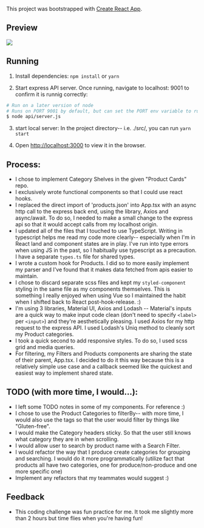 This project was bootstrapped with [Create React App](https://github.com/facebook/create-react-app).


## Preview

<img src="https://media.giphy.com/media/QTlwExHRtI0fTrYwIP/giphy.gif" width="">

## Running 

  1. Install dependencies: 
    `npm install` or `yarn`
  
  2. Start express API server. Once running, navigate to localhost: 9001 to confirm it is runnig correctly: 
```sh
# Run on a later version of node
# Runs on PORT 9001 by default, but can set the PORT env variable to run on a different port
$ node api/server.js
```

3. start local server: In the project directory-- i.e. ./src/, you can run `yarn start`

4. Open [http://localhost:3000](http://localhost:3000) to view it in the browser.

## Process: 
- I chose to implement Category Shelves in the given "Product Cards" repo. 
- I exclusively wrote functional components so that I could use react hooks.
- I replaced the direct import of 'products.json' into App.tsx with an async http call to the express back end, using the library, Axios and async/await. To do so, I needed to make a small change to the express api so that it would accept calls from my localhost origin.  
- I updated all of the files that I touched to use TypeScript. Writing in typescript helps me read my code more clearly-- especially when I'm in React land and component states are in play. I've run into type errors when using JS in the past, so I habitually use typescript as a precaution. I have a separate `types.ts` file for shared types. 
- I wrote a custom hook for Products. I did so to more easily implement my parser and I've found that it makes data fetched from apis easier to maintain. 
- I chose to discard separate scss files and kept my `styled-component` styling in the same file as my components themselves. This is something I really enjoyed when using Vue so I maintained the habit when I shifted back to React post-hook-release. :) 
- I'm using 3 libraries, Material UI, Axios and Lodash -- Material's inputs are a quick way to make input code clean (don't need to specify `<label>` per `<input>`) and they're aesthetically pleasing. I used Axios for my http request to the express API. I used Lodash's Uniq method to cleanly sort my Product categories. 
- I took a quick second to add responsive styles. To do so, I used scss grid and media queries. 
- For filtering, my Filters and Products components are sharing the state of their parent, App.tsx. I decided to do it this way because this is a relatively simple use case and a callback seemed like the quickest and easiest way to implement shared state. 

## TODO (with more time, I would...): 
- I left some TODO notes in some of my components. For reference :)
- I chose to use the Product Categories to filterBy-- with more time, I would also use the tags so that the user would filter by things like "Gluten-free". 
- I would make the Category headers sticky. So that the user still knows what category they are in when scrolling. 
- I would allow user to search by product name with a Search Filter. 
- I would refactor the way that I produce create categories for grouping and searching. I would do it more programmatically (utilize fact that products all have two categories, one for produce/non-produce and one more specific one)
- Implement any refactors that my teammates would suggest :)

## Feedback

- This coding challenge was fun practice for me. It took me slightly more than 2 hours but time flies when you're having fun!
